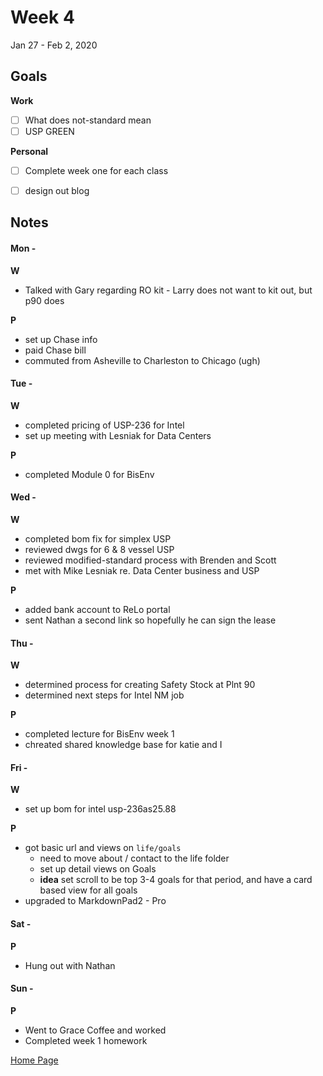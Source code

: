 # Week 4
Jan 27 - Feb 2, 2020

## Goals

**Work**

- [ ] What does not-standard mean
- [ ] USP GREEN

**Personal**

- [ ] Complete week one for each class
- [ ] design out blog


## Notes

#### Mon -  ####

**W**

- Talked with Gary regarding RO kit - Larry does not want to kit out, but p90 does

**P**

- set up Chase info
- paid Chase bill
- commuted from Asheville to Charleston to Chicago (ugh)

#### Tue -  ####

**W**

- completed pricing of USP-236 for Intel
- set up meeting with Lesniak for Data Centers

**P**

- completed Module 0 for BisEnv


#### Wed -  ####

**W**

- completed bom fix for simplex USP
- reviewed dwgs for 6 & 8 vessel USP
- reviewed modified-standard process with Brenden and Scott
- met with Mike Lesniak re. Data Center business and USP

**P**

- added bank account to ReLo portal
- sent Nathan a second link so hopefully he can sign the lease

#### Thu -  ####

**W**

- determined process for creating Safety Stock at Plnt 90
- determined next steps for Intel NM job

**P**

- completed lecture for BisEnv week 1
- chreated shared knowledge base for katie and I

#### Fri -  ####

**W**

- set up bom for intel usp-236as25.88

**P**

- got basic url and views on `life/goals`
  - need to move about / contact to the life folder
  - set up detail views on Goals
  - **idea** set scroll to be top 3-4 goals for that period, and have a card
      based view for all goals
- upgraded to MarkdownPad2 - Pro

#### Sat -  ####

**P**

- Hung out with Nathan

#### Sun -  ####

**P**

- Went to Grace Coffee and worked
- Completed week 1 homework

[Home Page](https://ch3ck3rs.github.io/Goals)
